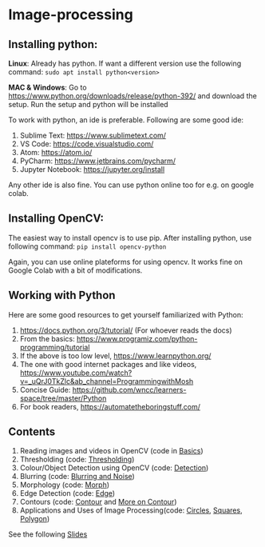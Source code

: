 # Image-processing

## Installing python: 
**Linux**: Already has python. If want a different version use the following command: `sudo apt install python<version>`
  
**MAC & Windows**: Go to https://www.python.org/downloads/release/python-392/ and download the setup. Run the setup and python will be installed

To work with python, an ide is preferable. Following are some good ide:
1. Sublime Text: https://www.sublimetext.com/
2. VS Code: https://code.visualstudio.com/
3. Atom: https://atom.io/
4. PyCharm: https://www.jetbrains.com/pycharm/
5. Jupyter Notebook: https://jupyter.org/install

Any other ide is also fine. You can use python online too for e.g. on google colab.

## Installing OpenCV:
The easiest way to install opencv is to use pip. After installing python, use following command: `pip install opencv-python`

Again, you can use online plateforms for using opencv. It works fine on Google Colab with a bit of modifications.


## Working with Python
Here are some good resources to get yourself familiarized with Python:
1. https://docs.python.org/3/tutorial/ (For whoever reads the docs)
2. From the basics: https://www.programiz.com/python-programming/tutorial
3. If the above is too low level, https://www.learnpython.org/
4. The one with good internet packages and like videos, https://www.youtube.com/watch?v=_uQrJ0TkZlc&ab_channel=ProgrammingwithMosh
5. Concise Guide: https://github.com/wncc/learners-space/tree/master/Python
6. For book readers, https://automatetheboringstuff.com/

## Contents

1. Reading images and videos in OpenCV (code in [Basics](../main/basics.ipynb))
2. Thresholding  (code: [Thresholding](../main/basics.ipynb))
3. Colour/Object Detection using OpenCV (code: [Detection](../gmain/basics.ipynb))
4. Blurring (code: [Blurring and Noise](../gmain/basics.ipynb))
5. Morphology (code: [Morph](../gmain/Part_2/morph.py))
6. Edge Detection (code: [Edge](../gmain/Part_2/edge.py))
7. Contours (code: [Contour](../gmain/Part_2/contours.py) and [More on Contour](../gmain/Part_2/contour_stuff.py))
8. Applications and Uses of Image Processing(code: [Circles](../gmain/Part_2/detect_circles.py), [Squares](../gmain/Part_2/detect_squares.py), [Polygon](../gmain/Part_2/detect_squares.py))

See the following [Slides](https://drive.google.com/file/d/1iP4JYpzDvna1QwiZc6gs9Lod9nkdlf1j/view?usp=sharing)
